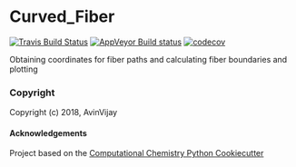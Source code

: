 Curved_Fiber
==============================
[//]: # (Badges)
[![Travis Build Status](https://travis-ci.org/REPLACE_WITH_OWNER_ACCOUNT/Curved_Fiber.png)](https://travis-ci.org/REPLACE_WITH_OWNER_ACCOUNT/Curved_Fiber)
[![AppVeyor Build status](https://ci.appveyor.com/api/projects/status/REPLACE_WITH_APPVEYOR_LINK/branch/master?svg=true)](https://ci.appveyor.com/project/REPLACE_WITH_OWNER_ACCOUNT/Curved_Fiber/branch/master)
[![codecov](https://codecov.io/gh/REPLACE_WITH_OWNER_ACCOUNT/Curved_Fiber/branch/master/graph/badge.svg)](https://codecov.io/gh/REPLACE_WITH_OWNER_ACCOUNT/Curved_Fiber/branch/master)

Obtaining coordinates for fiber paths and calculating fiber boundaries and plotting

### Copyright

Copyright (c) 2018, AvinVijay


#### Acknowledgements
 
Project based on the 
[Computational Chemistry Python Cookiecutter](https://github.com/choderalab/cookiecutter-python-comp-chem)
